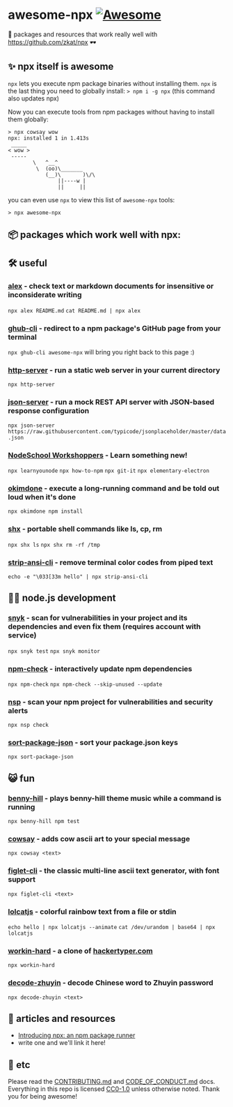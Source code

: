 # awesome-npx [![Awesome](https://cdn.rawgit.com/sindresorhus/awesome/d7305f38d29fed78fa85652e3a63e154dd8e8829/media/badge.svg)](https://github.com/sindresorhus/awesome)

🌟 packages and resources that work really well with https://github.com/zkat/npx 🕶

## ✨ npx itself is awesome
`npx` lets you execute npm package binaries without installing them. `npx` is the last thing you need to globally install:
`> npm i -g npx` (this command also updates npx)

Now you can execute tools from npm packages without having to install them globally:

```
> npx cowsay wow
npx: installed 1 in 1.413s
 _____
< wow >
 -----
        \   ^__^
         \  (oo)\_______
            (__)\       )\/\
                ||----w |
                ||     ||
```

you can even use `npx` to view this list of `awesome-npx` tools:
```
> npx awesome-npx
```

## 📦 packages which work well with npx:

## 🛠 useful

### [alex](https://github.com/wooorm/alex) - check text or markdown documents for insensitive or inconsiderate writing
`npx alex README.md`
`cat README.md | npx alex`

### [ghub-cli](https://github.com/js-n/ghub-cli) - redirect to a npm package's GitHub page from your terminal
`npx ghub-cli awesome-npx` will bring you right back to this page :)

### [http-server](https://github.com/indexzero/http-server) - run a static web server in your current directory
`npx http-server`

### [json-server](https://github.com/typicode/json-server) - run a mock REST API server with JSON-based response configuration
`npx json-server https://raw.githubusercontent.com/typicode/jsonplaceholder/master/data.json`

### [NodeSchool Workshoppers](https://nodeschool.io/#workshoppers) - Learn something new!
`npx learnyounode`
`npx how-to-npm`
`npx git-it`
`npx elementary-electron`

### [okimdone](https://github.com/zkat/okimdone) - execute a long-running command and be told out loud when it's done
`npx okimdone npm install`

### [shx](https://github.com/shelljs/shx) - portable shell commands like ls, cp, rm
`npx shx ls`
`npx shx rm -rf /tmp`

### [strip-ansi-cli](https://github.com/chalk/strip-ansi-cli) - remove terminal color codes from piped text
`echo -e "\033[33m hello" | npx strip-ansi-cli`

## 🐢🚀 node.js development

### [snyk](https://github.com/snyk/snyk) - scan for vulnerabilities in your project and its dependencies and even fix them (requires account with service)
`npx snyk test`
`npx snyk monitor`

### [npm-check](https://github.com/dylang/npm-check) - interactively update npm dependencies
`npx npm-check`
`npx npm-check --skip-unused --update`

### [nsp](https://github.com/nodesecurity/nsp) - scan your npm project for vulnerabilities and security alerts
`npx nsp check`

### [sort-package-json](https://github.com/keithamus/sort-package-json) - sort your package.json keys
`npx sort-package-json`

## 😺 fun

### [benny-hill](https://npm.im/benny-hill) - plays benny-hill theme music while a command is running
`npx benny-hill npm test`

### [cowsay](https://github.com/piuccio/cowsay) - adds cow ascii art to your special message
`npx cowsay <text>`

### [figlet-cli](https://github.com/patorjk/figlet-cli) - the classic multi-line ascii text generator, with font support
`npx figlet-cli <text>`

### [lolcatjs](https://github.com/robertboloc/lolcatjs) - colorful rainbow text from a file or stdin
`echo hello | npx lolcatjs --animate` `cat /dev/urandom | base64 | npx lolcatjs`

### [workin-hard](https://github.com/jshemas/workinHard) - a clone of [hackertyper.com](http://hackertyper.com/)
`npx workin-hard`

### [decode-zhuyin](https://github.com/tpai/decode-zhuyin) - decode Chinese word to Zhuyin password
`npx decode-zhuyin <text>`

## 📰 articles and resources
- [Introducing npx: an npm package runner](https://medium.com/@maybekatz/introducing-npx-an-npm-package-runner-55f7d4bd282b)
- write one and we'll link it here!

## 📇 etc
Please read the [CONTRIBUTING.md](https://github.com/js-n/awesome-npx/blob/master/CONTRIBUTING.md) and [CODE_OF_CONDUCT.md](https://github.com/js-n/awesome-npx/blob/master/CODE_OF_CONDUCT.md) docs. Everything in this repo is licensed [CC0-1.0](https://creativecommons.org/publicdomain/zero/1.0/) unless otherwise noted. Thank you for being awesome!

